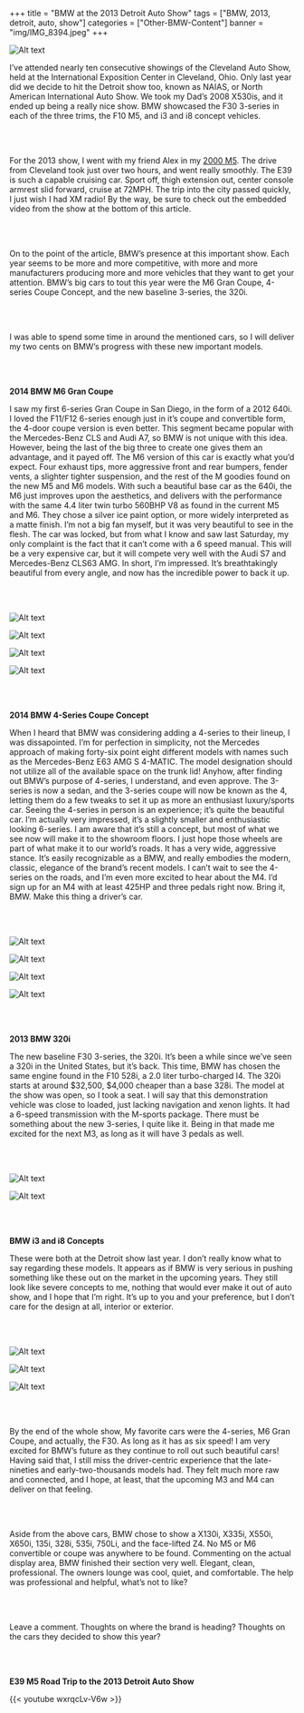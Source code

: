 
+++
title = "BMW at the 2013 Detroit Auto Show"
tags = ["BMW, 2013, detroit, auto, show"]
categories = ["Other-BMW-Content"]
banner = "img/IMG_8394.jpeg"
+++

![Alt text](https://e39source.com/wp-content/uploads/2020/04/2014-BMW-4-Series-Coupe-Concept-NAIAS-Main.jpg)

I’ve attended nearly ten consecutive showings of the Cleveland Auto Show, held at the International Exposition Center in Cleveland, Ohio.  Only last year did we decide to hit the Detroit show too, known as NAIAS, or North American International Auto Show. We took my Dad’s 2008 X530is, and it ended up being a really nice show.  BMW showcased the F30 3-series in each of the three trims, the F10 M5, and i3 and i8 concept vehicles.

&nbsp;<br/><br/>

For the 2013 show, I went with my friend Alex in my [2000 M5](http://e39source.com/archives/187).  The drive from Cleveland took just over two hours, and went really smoothly.  The E39 is such a capable cruising car.  Sport off, thigh extension out, center console armrest slid forward, cruise at 72MPH. The trip into the city passed quickly, I just wish I had XM radio!  By the way, be sure to check out the embedded video from the show at the bottom of this article.

&nbsp;<br/><br/>

On to the point of the article, BMW’s presence at this important show.  Each year seems to be more and more competitive, with more and more manufacturers producing more and more vehicles that they want to get your attention.  BMW’s big cars to tout this year were the M6 Gran Coupe, 4-series Coupe Concept, and the new baseline 3-series, the 320i.

&nbsp;<br/><br/>

I was able to spend some time in around the mentioned cars, so I will deliver my two cents on BMW’s progress with these new important models.

&nbsp;<br/><br/>

**2014 BMW M6 Gran Coupe**

I saw my first 6-series Gran Coupe in San Diego, in the form of a 2012 640i.  I loved the F11/F12 6-series enough just in it’s coupe and convertible form, the 4-door coupe version is even better.  This segment became popular with the Mercedes-Benz CLS and Audi A7, so BMW is not unique with this idea.  However, being the last of the big three to create one gives them an advantage, and it payed off.  The M6 version of this car is exactly what you’d expect.  Four exhaust tips, more aggressive front and rear bumpers, fender vents, a slighter tighter suspension, and the rest of the M goodies found on the new M5 and M6 models.  With such a beautiful base car as the 640i, the M6 just improves upon the aesthetics, and delivers with the performance with the same 4.4 liter twin turbo 560BHP V8 as found in the current M5 and M6.  They chose a silver ice paint option, or more widely interpreted as a matte finish.  I’m not a big fan myself, but it was very beautiful to see in the flesh.  The car was locked, but from what I know and saw last Saturday, my only complaint is the fact that it can’t come with a 6 speed manual.  This will be a very expensive car, but it will compete very well with the Audi S7 and Mercedes-Benz CLS63 AMG.  In short, I’m impressed.  It’s breathtakingly beautiful from every angle, and now has the incredible power to back it up.

&nbsp;<br/><br/>

![Alt text](https://e39source.com/wp-content/uploads/2013/01/detroit13_bmwm6grancpe.jpg)

![Alt text](https://e39source.com/wp-content/uploads/2013/01/2014-BMW-M6-Gran-Coupe-in-Detroit-4.jpg)

![Alt text](https://e39source.com/wp-content/uploads/2013/01/2013-BMW-M6-Gran-Coupe-rear-three-quarter-1024x640.jpg)

![Alt text](https://e39source.com/wp-content/uploads/2013/01/2013-BMW-M6-Gran-Coupe-rear-end-1024x639.jpg)

&nbsp;<br/><br/>

**2014 BMW 4-Series Coupe Concept**

When I heard that BMW was considering adding a 4-series to their lineup, I was dissapointed.  I’m for perfection in simplicity, not the Mercedes approach of making forty-six point eight different models with names such as the Mercedes-Benz E63 AMG S 4-MATIC.  The model designation should not utilize all of the available space on the trunk lid!  Anyhow, after finding out BMW’s purpose of 4-series, I understand, and even approve. The 3-series is now a sedan, and the 3-series coupe will now be known as the 4, letting them do a few tweaks to set it up as more an enthusiast luxury/sports car.  Seeing the 4-series in person is an experience; it’s quite the beautiful car.  I’m actually very impressed, it’s a slightly smaller and enthusiastic looking 6-series.  I am aware that it’s still a concept, but most of what we see now will make it to the showroom floors.  I just hope those wheels are part of what make it to our world’s roads.  It has a very wide, aggressive stance.  It’s easily recognizable as a BMW, and really embodies the modern, classic, elegance of the brand’s recent models.  I can’t wait to see the 4-series on the roads, and I’m even more excited to hear about the M4.  I’d sign up for an M4 with at least 425HP and three pedals right now.  Bring it, BMW.  Make this thing a driver’s car.

&nbsp;<br/><br/>

![Alt text](https://e39source.com/wp-content/uploads/2013/01/2014-BMW-4-series-Coupe-Concept-front-view-1024x640.jpg)

![Alt text](https://e39source.com/wp-content/uploads/2013/01/2014-BMW-4-Series-Coupe-Concept-NAIAS-Main.jpg)

![Alt text](https://e39source.com/wp-content/uploads/2013/01/F32-BMW-4-Series-Coupe-Concept-2.jpg)

![Alt text](https://e39source.com/wp-content/uploads/2013/01/2014-BMW-4-series-Coupe-Concept-rear-view-1024x640.jpg)

&nbsp;<br/><br/>

**2013 BMW 320i**

The new baseline F30 3-series, the 320i.  It’s been a while since we’ve seen a 320i in the United States, but it’s back.  This time, BMW has chosen the same engine found in the F10 528i, a 2.0 liter turbo-charged I4.  The 320i starts at around $32,500, $4,000 cheaper than a base 328i.  The model at the show was open, so I took a seat.  I will say that this demonstration vehicle was close to loaded, just lacking navigation and xenon lights.  It had a 6-speed transmission with the M-sports package.  There must be something about the new 3-series, I quite like it.  Being in that made me excited for the next M3, as long as it will have 3 pedals as well.

&nbsp;<br/><br/>

![Alt text](https://e39source.com/wp-content/uploads/2013/01/2013-bmw-320i-photo-497278-s-1280x782.jpg)

![Alt text](https://e39source.com/wp-content/uploads/2013/01/2013-BMW-320i-sedan-rear-view-1024x640.jpg)

&nbsp;<br/><br/>

**BMW i3 and i8 Concepts**

These were both at the Detroit show last year.  I don’t really know what to say regarding these models.  It appears as if BMW is very serious in pushing something like these out on the market in the upcoming years.  They still look like severe concepts to me, nothing that would ever make it out of auto show, and I hope that I’m right.  It’s up to you and your preference, but I don’t care for the design at all, interior or exterior.

&nbsp;<br/><br/>

![Alt text](https://e39source.com/wp-content/uploads/2013/01/bmw-i3-with-execs.jpg)

![Alt text](https://e39source.com/wp-content/uploads/2013/01/bmw-i8-concept-detroit-2013-01.jpg)

![Alt text](https://e39source.com/wp-content/uploads/2013/01/bmw-i8-concept-detroit-2013-05.jpg)

&nbsp;<br/><br/>

By the end of the whole show, My favorite cars were the 4-series, M6 Gran Coupe, and actually, the F30.  As long as it has as six speed!  I am very excited for BMW’s future as they continue to roll out such beautiful cars!  Having said that, I still miss the driver-centric experience that the late-nineties and early-two-thousands models had.  They felt much more raw and connected, and I hope, at least, that the upcoming M3 and M4 can deliver on that feeling.

&nbsp;<br/><br/>

Aside from the above cars, BMW chose to show a X130i, X335i, X550i, X650i, 135i, 328i, 535i, 750Li, and the face-lifted Z4.  No M5 or M6 convertible or coupe was anywhere to be found.  Commenting on the actual display area, BMW finished their section very well. Elegant, clean, professional.  The owners lounge was cool, quiet, and comfortable.  The help was professional and helpful, what’s not to like?

&nbsp;<br/><br/>

Leave a comment.  Thoughts on where the brand is heading?  Thoughts on the cars they decided to show this year?

&nbsp;<br/><br/>

**E39 M5 Road Trip to the 2013 Detroit Auto Show**

{{< youtube wxrqcLv-V6w >}}

&nbsp;<br/><br/>